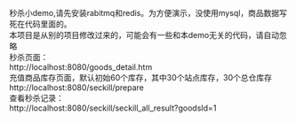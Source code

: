 秒杀小demo,请先安装rabitmq和redis。为方便演示，没使用mysql，商品数据写死在代码里面的。  
本项目是从别的项目修改过来的，可能会有一些和本demo无关的代码，请自动忽略  
秒杀页面：  
http://localhost:8080/goods_detail.htm  
充值商品库存页面，默认初始60个库存，其中30个站点库存，30个总仓库存  
http://localhost:8080/seckill/prepare  
查看秒杀记录：  
http://localhost:8080/seckill/seckill_all_result?goodsId=1  

